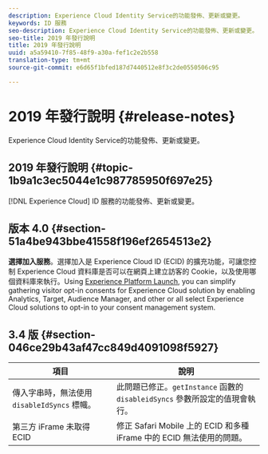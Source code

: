 ```yaml
---
description: Experience Cloud Identity Service的功能發佈、更新或變更。
keywords: ID 服務
seo-description: Experience Cloud Identity Service的功能發佈、更新或變更。
seo-title: 2019 年發行說明
title: 2019 年發行說明
uuid: a5a59410-7f85-48f9-a30a-fef1c2e2b558
translation-type: tm+mt
source-git-commit: e6d65f1bfed187d7440512e8f3c2de0550506c95

---
```



# 2019 年發行說明 {#release-notes}

Experience Cloud Identity Service的功能發佈、更新或變更。

## 2019 年發行說明 {#topic-1b9a1c3ec5044e1c987785950f697e25}

[!DNL Experience Cloud] ID 服務的功能發佈、更新或變更。

## 版本 4.0 {#section-51a4be943bbe41558f196ef2654513e2}

**選擇加入服務**。選擇加入是 Experience Cloud ID (ECID) 的擴充功能，可讓您控制 Experience Cloud 資料庫是否可以在網頁上建立訪客的 Cookie，以及使用哪個資料庫來執行。Using [Experience Platform Launch](https://docs.adobelaunch.com/), you can simplify gathering visitor opt-in consents for Experience Cloud solution by enabling Analytics, Target, Audience Manager, and other or all select Experience Cloud solutions to opt-in to your consent management system.

## 3.4 版 {#section-046ce29b43af47cc849d4091098f5927}

| 項目 | 說明 |
|---|---|
| 傳入字串時，無法使用 `disableIdSyncs` 標幟。 | 此問題已修正。`getInstance` 函數的 `disableidSyncs` 參數所設定的值現會執行。 |
| 第三方 iFrame 未取得 ECID | 修正 Safari Mobile 上的 ECID 和多種 iFrame 中的 ECID 無法使用的問題。 |

